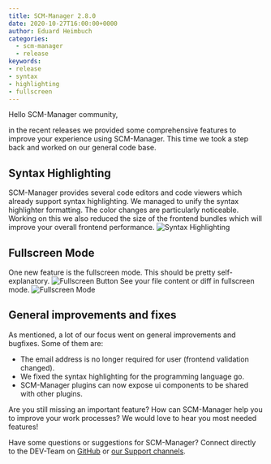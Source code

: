 ```yaml
---
title: SCM-Manager 2.8.0
date: 2020-10-27T16:00:00+0000
author: Eduard Heimbuch
categories:
  - scm-manager
  - release
keywords:
- release
- syntax
- highlighting
- fullscreen
---
```


Hello SCM-Manager community,

in the recent releases we provided some comprehensive features to improve your experience using SCM-Manager. 
This time we took a step back and worked on our general code base.

## Syntax Highlighting
SCM-Manager provides several code editors and code viewers which already support syntax highlighting. 
We managed to unify the syntax highlighter formatting. The color changes are particularly noticeable.
Working on this we also reduced the size of the frontend bundles which will improve your overall frontend performance.
![Syntax Highlighting](assets/syntax-highlighting.png)

## Fullscreen Mode
One new feature is the fullscreen mode. This should be pretty self-explanatory.
![Fullscreen Button](assets/fullscreen-button.png)
See your file content or diff in fullscreen mode.
![Fullscreen Mode](assets/fullscreen-mode.png)

## General improvements and fixes
As mentioned, a lot of our focus went on general improvements and bugfixes. Some of them are:
- The email address is no longer required for user (frontend validation changed).
- We fixed the syntax highlighting for the programming language go.
- SCM-Manager plugins can now expose ui components to be shared with other plugins.

Are you still missing an important feature? How can SCM-Manager help you to improve your work processes? We would love to hear you most needed features!

Have some questions or suggestions for SCM-Manager? Connect directly to the DEV-Team on [GitHub](https://github.com/scm-manager/scm-manager/) or [our Support channels](https://www.scm-manager.org/support/).
